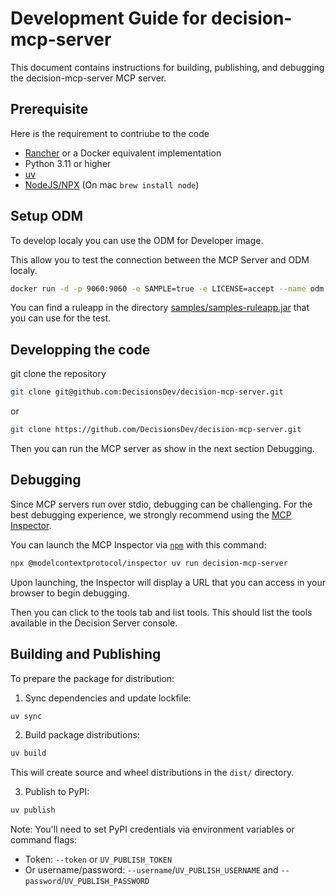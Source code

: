
# Development Guide for decision-mcp-server

This document contains instructions for building, publishing, and debugging the decision-mcp-server MCP server.

## Prerequisite

Here is the requirement to contriube to the code
   * [Rancher](https://rancherdesktop.io/) or a Docker equivalent implementation
   * Python 3.11 or higher
   * [uv](https://docs.astral.sh/uv/getting-started/installation/)
   * [NodeJS/NPX](https://nodejs.org/en) (On mac `brew install node`)
     
## Setup ODM 

To develop localy you can use the ODM for Developer image.

This allow you to test the connection between the MCP Server and ODM localy.
```bash
docker run -d -p 9060:9060 -e SAMPLE=true -e LICENSE=accept --name odm docker.io/ibmcom/odm:9.5.0.0_25.0.0
```
You can find a ruleapp in the directory  [samples/samples-ruleapp.jar](/samples/samples-ruleapp.jar) that you can use for the test.



## Developping the code

git clone the repository
```bash
git clone git@github.com:DecisionsDev/decision-mcp-server.git
```

or

```bash
git clone https://github.com/DecisionsDev/decision-mcp-server.git
```

Then you can run the MCP server as show in the next section Debugging.


## Debugging

Since MCP servers run over stdio, debugging can be challenging. For the best debugging experience, we strongly recommend using the [MCP Inspector](https://github.com/modelcontextprotocol/inspector).

You can launch the MCP Inspector via [`npm`](https://docs.npmjs.com/downloading-and-installing-node-js-and-npm) with this command:

```bash
npx @modelcontextprotocol/inspector uv run decision-mcp-server
```

Upon launching, the Inspector will display a URL that you can access in your browser to begin debugging.

Then you can click to the tools tab and list tools. This should list the tools available in the Decision Server console.
 
## Building and Publishing

To prepare the package for distribution:

1. Sync dependencies and update lockfile:
```bash
uv sync
```

2. Build package distributions:
```bash
uv build
```
This will create source and wheel distributions in the `dist/` directory.

3. Publish to PyPI:
```bash
uv publish
```

Note: You'll need to set PyPI credentials via environment variables or command flags:
- Token: `--token` or `UV_PUBLISH_TOKEN`
- Or username/password: `--username`/`UV_PUBLISH_USERNAME` and `--password`/`UV_PUBLISH_PASSWORD`

